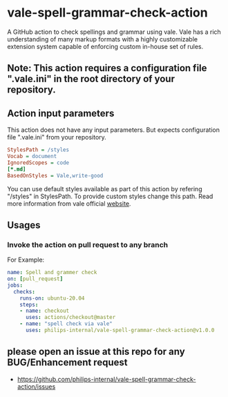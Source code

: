 # vale-spell-grammar-check-action

A GitHub action to check spellings and grammar using vale. Vale has a rich understanding of many markup formats with a highly customizable extension system capable of enforcing custom in-house set of rules.

## Note: This action requires a configuration file ".vale.ini" in the root directory of your repository.

## Action input parameters

This action does not have any input parameters. But expects configuration file ".vale.ini" from your repository.

```ini
StylesPath = /styles
Vocab = document
IgnoredScopes = code
[*.md]
BasedOnStyles = Vale,write-good
```

You can use default styles available as part of this action by refering "/styles" in StylesPath. To provide custom styles change this path. Read more information from vale official [website](https://docs.errata.ai).

## Usages

### Invoke the action on pull request to any branch
For Example:

```yml
name: Spell and grammer check
on: [pull_request]
jobs:
  checks:
    runs-on: ubuntu-20.04
    steps:
    - name: checkout
      uses: actions/checkout@master
    - name: "spell check via vale"
      uses: philips-internal/vale-spell-grammar-check-action@v1.0.0
```

## please open an issue at this repo for any BUG/Enhancement request
- https://github.com/philips-internal/vale-spell-grammar-check-action/issues